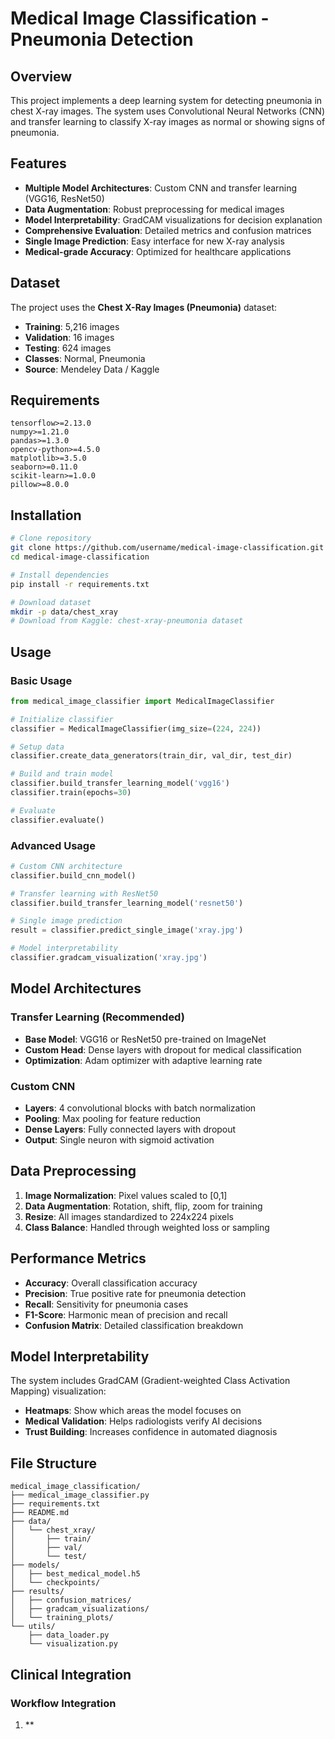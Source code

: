 # Medical Image Classification - Pneumonia Detection

## Overview
This project implements a deep learning system for detecting pneumonia in chest X-ray images. The system uses Convolutional Neural Networks (CNN) and transfer learning to classify X-ray images as normal or showing signs of pneumonia.

## Features
- **Multiple Model Architectures**: Custom CNN and transfer learning (VGG16, ResNet50)
- **Data Augmentation**: Robust preprocessing for medical images
- **Model Interpretability**: GradCAM visualizations for decision explanation
- **Comprehensive Evaluation**: Detailed metrics and confusion matrices
- **Single Image Prediction**: Easy interface for new X-ray analysis
- **Medical-grade Accuracy**: Optimized for healthcare applications

## Dataset
The project uses the **Chest X-Ray Images (Pneumonia)** dataset:
- **Training**: 5,216 images
- **Validation**: 16 images  
- **Testing**: 624 images
- **Classes**: Normal, Pneumonia
- **Source**: Mendeley Data / Kaggle

## Requirements
```
tensorflow>=2.13.0
numpy>=1.21.0
pandas>=1.3.0
opencv-python>=4.5.0
matplotlib>=3.5.0
seaborn>=0.11.0
scikit-learn>=1.0.0
pillow>=8.0.0
```

## Installation
```bash
# Clone repository
git clone https://github.com/username/medical-image-classification.git
cd medical-image-classification

# Install dependencies
pip install -r requirements.txt

# Download dataset
mkdir -p data/chest_xray
# Download from Kaggle: chest-xray-pneumonia dataset
```

## Usage

### Basic Usage
```python
from medical_image_classifier import MedicalImageClassifier

# Initialize classifier
classifier = MedicalImageClassifier(img_size=(224, 224))

# Setup data
classifier.create_data_generators(train_dir, val_dir, test_dir)

# Build and train model
classifier.build_transfer_learning_model('vgg16')
classifier.train(epochs=30)

# Evaluate
classifier.evaluate()
```

### Advanced Usage
```python
# Custom CNN architecture
classifier.build_cnn_model()

# Transfer learning with ResNet50
classifier.build_transfer_learning_model('resnet50')

# Single image prediction
result = classifier.predict_single_image('xray.jpg')

# Model interpretability
classifier.gradcam_visualization('xray.jpg')
```

## Model Architectures

### Transfer Learning (Recommended)
- **Base Model**: VGG16 or ResNet50 pre-trained on ImageNet
- **Custom Head**: Dense layers with dropout for medical classification
- **Optimization**: Adam optimizer with adaptive learning rate

### Custom CNN
- **Layers**: 4 convolutional blocks with batch normalization
- **Pooling**: Max pooling for feature reduction
- **Dense Layers**: Fully connected layers with dropout
- **Output**: Single neuron with sigmoid activation

## Data Preprocessing
1. **Image Normalization**: Pixel values scaled to [0,1]
2. **Data Augmentation**: Rotation, shift, flip, zoom for training
3. **Resize**: All images standardized to 224x224 pixels
4. **Class Balance**: Handled through weighted loss or sampling

## Performance Metrics
- **Accuracy**: Overall classification accuracy
- **Precision**: True positive rate for pneumonia detection
- **Recall**: Sensitivity for pneumonia cases
- **F1-Score**: Harmonic mean of precision and recall
- **Confusion Matrix**: Detailed classification breakdown

## Model Interpretability
The system includes GradCAM (Gradient-weighted Class Activation Mapping) visualization:
- **Heatmaps**: Show which areas the model focuses on
- **Medical Validation**: Helps radiologists verify AI decisions
- **Trust Building**: Increases confidence in automated diagnosis

## File Structure
```
medical_image_classification/
├── medical_image_classifier.py
├── requirements.txt
├── README.md
├── data/
│   └── chest_xray/
│       ├── train/
│       ├── val/
│       └── test/
├── models/
│   ├── best_medical_model.h5
│   └── checkpoints/
├── results/
│   ├── confusion_matrices/
│   ├── gradcam_visualizations/
│   └── training_plots/
└── utils/
    ├── data_loader.py
    └── visualization.py
```

## Clinical Integration
### Workflow Integration
1. **
